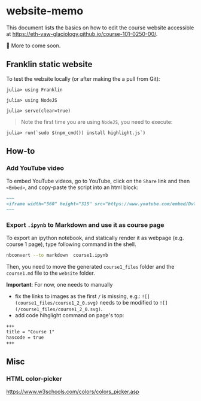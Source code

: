 # website-memo
This document lists the basics on how to edit the course website accessible at https://eth-vaw-glaciology.github.io/course-101-0250-00/.

🚧 More to come soon.


## Franklin static website

To test the website locally (or after making the a pull from Git):
```julia-repl
julia> using Franklin

julia> using NodeJS

julia> serve(clear=true)
```
> Note the first time you are using `NodeJS`, you need to execute:
```julia-repl
julia> run(`sudo $(npm_cmd()) install highlight.js`)
```

## How-to

### Add YouTube video
To embed YouTube videos, go to YouTube, click on the `Share` link and then `<Embed>`, and copy-paste the script into an html block:
```md
~~~
<iframe width="560" height="315" src="https://www.youtube.com/embed/DvlM0w6lYEY" title="YouTube video player" frameborder="0" allow="accelerometer; autoplay; clipboard-write; encrypted-media; gyroscope; picture-in-picture" allowfullscreen></iframe>
~~~
```

### Export `.ipynb` to Markdown and use it as course page
To export an ipython notebook, and statically render it as webpage (e.g. course 1 page), type following command in the shell.
```sh
nbconvert --to markdown  course1.ipynb
```
Then, you need to move the generated `course1_files` folder and the `course1.md` file to the `website` folder.

**Important**: For now, one needs to manually
- fix the links to images as the first `/` is missing, e.g.:
`![](course1_files/course1_2_0.svg)` needs to be modified to `![](/course1_files/course1_2_0.svg)`.
- add code hihglight command on page's top:
```md
+++
title = "Course 1"
hascode = true
+++
```


## Misc

### HTML color-picker

https://www.w3schools.com/colors/colors_picker.asp
